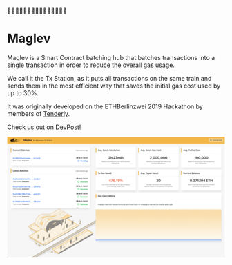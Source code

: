 🚄🚃🚃🚃🚃🚃🚃🚃🚃🚃🚃🚃🚃🚃💨

# Maglev

Maglev is a Smart Contract batching hub that batches transactions into a single transaction in order to reduce the overall gas usage.

We call it the Tx Station, as it puts all transactions on the same train and sends them in the most efficient way that saves the initial gas cost used by up to 30%.

It was originally developed on the ETHBerlinzwei 2019 Hackathon by members of [Tenderly](https://tenderly.co). 

Check us out on [DevPost](https://devpost.com/software/maglev-ethereum-tx-station)!



![Maglev Preview](./preview.png)
 
